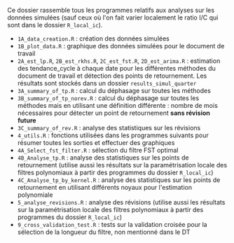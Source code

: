 Ce dossier rassemble tous les programmes relatifs aux analyses sur les données simulées (sauf ceux où l'on fait varier localement le ratio I/C qui sont dans le dossier `R_local_ic`).

- `1A_data_creation.R` : création des données simulées
- `1B_plot_data.R` : graphique des données simulées pour le document de travail
- `2A_est_lp.R`, `2B_est_rkhs.R`, `2C_est_fst.R`, `2D_est_arima.R` : estimation des tendance_cycle à chaque date pour les différentes méthodes du document de travail et détection des points de retournement. Les résultats sont stockés dans un dossier `results_simul_quarter` 
- `3A_summary_of_tp.R` : calcul du déphasage sur toutes les méthodes 
- `3B_summary_of_tp_norev.R` : calcul du déphasage sur toutes les méthodes mais en utilisant une définition différente : nombre de mois nécessaires pour détecter un point de retournement **sans révision future**
- `3C_summary_of_rev.R` : analyse des statistiques sur les révisions
- `4_utils.R` :  fonctions utilisées dans les programmes suivants pour résumer toutes les sorties et effectuer des graphiques
- `4A_Select_fst_filter.R` : sélection du filtre FST optimal
- `4B_Analyse_tp.R` : analyse des statistiques sur les points de retournement (utilise aussi les résultats sur la paramétrisation locale des filtres polynomiaux à partir des programmes du dossier `R_local_ic`)
- `4C_Analyse_tp_by_kernel.R` : analyse des statistiques sur les points de retournement en utilisant différents noyaux pour l'estimation polynomiale
- `5_analyse_revisions.R` : analyse des révisions (utilise aussi les résultats sur la paramétrisation locale des filtres polynomiaux à partir des programmes du dossier `R_local_ic`)
- `9_cross_validation_test.R` : tests sur la validation croisée pour la sélection de la longueur du filtre, non mentionné dans le DT



